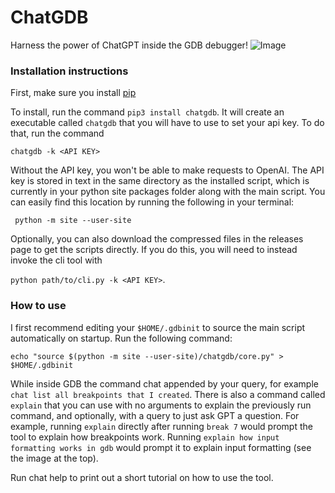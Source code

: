 # ChatGDB
Harness the power of ChatGPT inside the GDB debugger!
![Image](https://lh5.googleusercontent.com/xZMLwWWxavqYjC3fyCIZJ0m-s-f-XEoiOeWGbxRrw3dWoukUoWzJJ4iiBkVO2Vtiyr4K6o0WkTs7B40TapeBPIYwgVRVhDXGVjB4tFYoKH3_nK847nYXl3pISB6dEP6Wp_o0uPlfJOjCrLspm0_VNw)

### Installation instructions
First, make sure you install [pip](https://pip.pypa.io/en/stable/installation/)

To install, run the command ```pip3 install chatgdb```. It will create an executable called
```chatgdb``` that you will have to use to set your api key. To do that, run the command

```chatgdb -k <API KEY> ```

Without the API key, you won't be able to make requests to OpenAI. The API key is stored in
text in the same directory as the installed script, which is currently in your python site packages
folder along with the main script. You can easily find this location by running the following in your terminal:

``` python -m site --user-site```

Optionally, you can also download the compressed files in the releases page to get the scripts directly.
If you do this, you will need to instead invoke the cli tool with 

```python path/to/cli.py -k <API KEY>```.


### How to use
I first recommend editing your ```$HOME/.gdbinit``` to source the main script automatically on startup. Run the following command:

```echo "source $(python -m site --user-site)/chatgdb/core.py" > $HOME/.gdbinit```

While inside GDB the command chat appended by your query, for example ```chat list all breakpoints that I created```. There is also a command called ```explain``` that you can use with no arguments to explain the previously run command, and optionally, with a query to just ask GPT a question. For example, running ```explain``` directly after running ```break 7``` would prompt the tool to explain how breakpoints work. Running ```explain how input formatting works in gdb``` would prompt it to explain input formatting (see the image at the top).

Run chat help to print out a short tutorial on how to use the tool.

